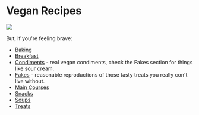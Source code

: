 # Vegan Recipes

![](https://imgs.xkcd.com/comics/recipes.png)

But, if you're feeling brave:

* [Baking](baking)
* [Breakfast](breakfast)
* [Condiments](condiments) - real vegan condiments, check the Fakes section for things like sour cream.
* [Fakes](fakes) - reasonable reproductions of those tasty treats you really con't live without.
* [Main Courses](mains)
* [Snacks](snacks)
* [Soups](soup)
* [Treats](treats)
